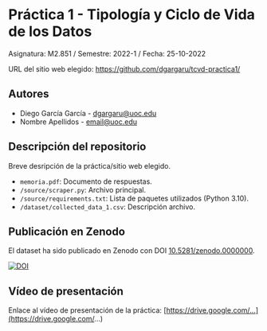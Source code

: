 # Práctica 1 - Tipología y Ciclo de Vida de los Datos

Asignatura: M2.851 / Semestre: 2022-1 / Fecha: 25-10-2022

URL del sitio web elegido: https://github.com/dgargaru/tcvd-practica1/

## Autores
  * Diego García García - [dgargaru@uoc.edu](dgargaru@uoc.edu)
  * Nombre Apellidos - [email@uoc.edu](email@uoc.edu)

## Descripción del repositorio
Breve desripción de la práctica/sitio web elegido.

  * `memoria.pdf`: Documento de respuestas.
  * `/source/scraper.py`: Archivo principal.
  * `/source/requirements.txt`: Lista de paquetes utilizados (Python 3.10).
  * `/dataset/collected_data_1.csv`: Descripción archivo.
  

## Publicación en Zenodo
El dataset ha sido publicado en Zenodo con DOI [10.5281/zenodo.0000000](https://doi.org/10.5281/zenodo.0000000).

[![DOI](https://zenodo.org/badge/DOI/10.5281/zenodo.0000000.svg)](https://doi.org/10.5281/zenodo.0000000)

## Vídeo de presentación

Enlace al vídeo de presentación de la práctica: [https://drive.google.com/...](https://drive.google.com/...)
